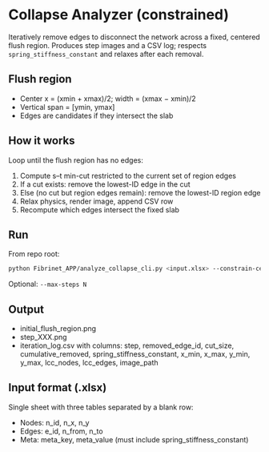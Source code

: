 # Collapse Analyzer (constrained)

Iteratively remove edges to disconnect the network across a fixed, centered flush region. Produces step images and a CSV log; respects `spring_stiffness_constant` and relaxes after each removal.

## Flush region
- Center x = (xmin + xmax)/2; width = (xmax − xmin)/2
- Vertical span = [ymin, ymax]
- Edges are candidates if they intersect the slab

## How it works
Loop until the flush region has no edges:
1) Compute s–t min-cut restricted to the current set of region edges
2) If a cut exists: remove the lowest-ID edge in the cut
3) Else (no cut but region edges remain): remove the lowest-ID region edge
4) Relax physics, render image, append CSV row
5) Recompute which edges intersect the fixed slab

## Run
From repo root:
```bash
python Fibrinet_APP/analyze_collapse_cli.py <input.xlsx> --constrain-center --iterate --out-dir Fibrinet_APP/exports
```
Optional: `--max-steps N`

## Output
- initial_flush_region.png
- step_XXX.png
- iteration_log.csv with columns: step, removed_edge_id, cut_size, cumulative_removed, spring_stiffness_constant, x_min, x_max, y_min, y_max, lcc_nodes, lcc_edges, image_path

## Input format (.xlsx)
Single sheet with three tables separated by a blank row:
- Nodes: n_id, n_x, n_y
- Edges: e_id, n_from, n_to
- Meta: meta_key, meta_value (must include spring_stiffness_constant)
